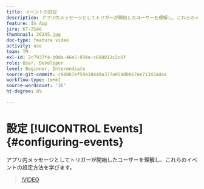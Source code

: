 ```yaml
---
title: イベントの設定
description: アプリ内メッセージとしてトリガーが開始したユーザーを理解し、これらのイベントの設定方法を学びます。
feature: In App
jira: KT-2548
thumbnail: 26245.jpg
doc-type: feature video
activity: use
team: TM
exl-id: 2c7937f4-b0da-46e5-934e-c660012c2c6f
role: User, Developer
level: Beginner, Intermediate
source-git-commit: c84867ef59a10448a377a959d0b67ae71343a4aa
workflow-type: tm+mt
source-wordcount: '35'
ht-degree: 8%

---
```


# 設定 [!UICONTROL Events] {#configuring-events}

アプリ内メッセージとしてトリガーが開始したユーザーを理解し、これらのイベントの設定方法を学びます。

>[!VIDEO](https://video.tv.adobe.com/v/26245?quality=12&learn=on)
